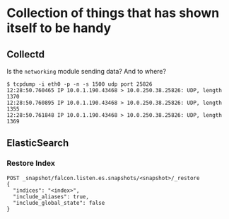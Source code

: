 # Collection of things that has shown itself to be handy

## Collectd
Is the `networking` module sending data? And to where?
```
$ tcpdump -i eth0 -p -n -s 1500 udp port 25826
12:28:50.760465 IP 10.0.1.190.43468 > 10.0.250.38.25826: UDP, length 1370
12:28:50.760895 IP 10.0.1.190.43468 > 10.0.250.38.25826: UDP, length 1355
12:28:50.761848 IP 10.0.1.190.43468 > 10.0.250.38.25826: UDP, length 1369
```

## ElasticSearch

### Restore Index
```
POST _snapshot/falcon.listen.es.snapshots/<snapshot>/_restore
{
  "indices": "<index>",
  "include_aliases": true,
  "include_global_state": false
}
```
